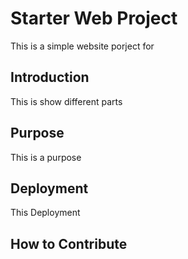 
# Starter Web Project

This is a simple website porject for 
## Introduction

This is show different parts
## Purpose

This is a purpose
## Deployment
This Deployment
## How to Contribute